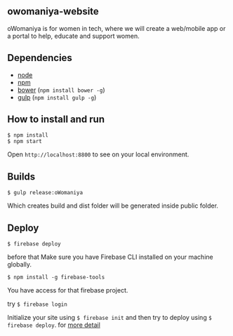 ## owomaniya-website

oWomaniya is for women in tech, where we will create a web/mobile app or a portal to help, educate and support women.

## Dependencies

* [node](http://nodejs.org)
* [npm](http://npmjs.org)
* [bower](http://bower.io) (`npm install bower -g`)
* [gulp](http://gulpjs.com) (`npm install gulp -g`)

## How to install and run

```
$ npm install
$ npm start
```

Open `http://localhost:8800` to see on your local environment.

## Builds
```
$ gulp release:oWomaniya
```
Which creates build and  dist folder will be generated inside public folder.

## Deploy
```
$ firebase deploy
```
 before that Make sure you have Firebase CLI installed on your machine globally.

```$ npm install -g firebase-tools```

You have access for that firebase project.

try ```$ firebase login```

Initialize your site using ```$ firebase init``` and then try to deploy using ```$ firebase deploy```. for [more detail](https://firebase.google.com/docs/hosting/deploying)






